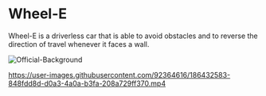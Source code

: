 # Wheel-E
Wheel-E is a driverless car that is able to avoid obstacles and to reverse the direction of travel whenever it faces a wall.

![Official-Background](https://user-images.githubusercontent.com/92364616/186412504-a104051e-7730-4f6e-9f6b-3b4fbf1f9cb9.png)


https://user-images.githubusercontent.com/92364616/186432583-848fdd8d-d0a3-4a0a-b3fa-208a729ff370.mp4

